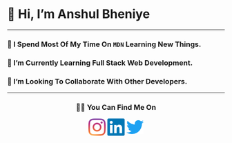 # 👋 Hi, I’m Anshul Bheniye
---
### 👀 I Spend Most Of My Time On `MDN` Learning New Things.
### 🌱 I’m Currently Learning Full Stack Web Development.
### 💞️ I’m Looking To Collaborate With Other Developers.
---
 <h3 align="center">🕵🏽 You Can Find Me On</h3>
 <p align="center"><a href="https://www.instagram.com/anshul_sensei" target="blank"><img align="center" src="images/instagram.svg" alt="Anshul Bheniye Instagram" height="40" width="40" /></a>  <a href="https://in.linkedin.com/in/anshul-bheniye" target="blank"><img align="center" src="images/linkedin.svg" alt="Anshul Bheniye LinkedIn" height="40" width="40" /></a>  <a href="https://twitter.com/anshul_bheniye" target="blank"><img align="center" src="images/twitter.svg" alt="Anshul Bheniye Twitter" height="32" width="40" /></a> </p>
